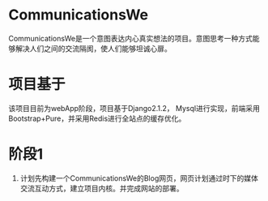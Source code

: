 # CommunicationsWe
CommunicationsWe是一个意图表达内心真实想法的项目。意图思考一种方式能够解决人们之间的交流隔阂，使人们能够坦诚心扉。


# 项目基于
该项目目前为webApp阶段，项目基于Django2.1.2， Mysql进行实现，前端采用Bootstrap+Pure，并采用Redis进行全站点的缓存优化。
# 阶段1
1. 计划先构建一个CommunicationsWe的Blog网页，网页计划通过时下的媒体交流互动方式，建立项目内核。并完成网站的部署。
